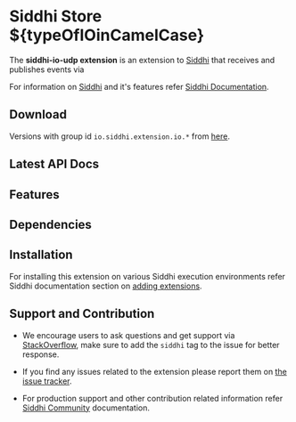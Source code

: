 ﻿Siddhi Store ${typeOfIOinCamelCase}
======================================

The **siddhi-io-udp extension** is an extension to <a target="_blank" href="https://siddhi.io">Siddhi</a> that receives and publishes events via 

For information on <a target="_blank" href="https://siddhi.io/">Siddhi</a> and it's features refer <a target="_blank" href="https://siddhi.io/redirect/docs.html">Siddhi Documentation</a>. 

## Download

Versions with group id `io.siddhi.extension.io.*` from <a target="_blank" href="https://mvnrepository.com/artifact/io.siddhi.extension.io.udp/siddhi-io-udp/">here</a>.

## Latest API Docs

## Features
    
## Dependencies 
   
## Installation
   
For installing this extension on various Siddhi execution environments refer Siddhi documentation section on <a target="_blank" href="https://siddhi.io/redirect/add-extensions.html">adding extensions</a>.
   
## Support and Contribution
   
* We encourage users to ask questions and get support via <a target="_blank" href="https://stackoverflow.com/questions/tagged/siddhi">StackOverflow</a>, make sure to add the `siddhi` tag to the issue for better response.

* If you find any issues related to the extension please report them on <a target="_blank" href="https://github.com/siddhi-io/siddhi-io-udp/issues">the issue tracker</a>.

* For production support and other contribution related information refer <a target="_blank" href="https://siddhi.io/community/">Siddhi Community</a> documentation.
